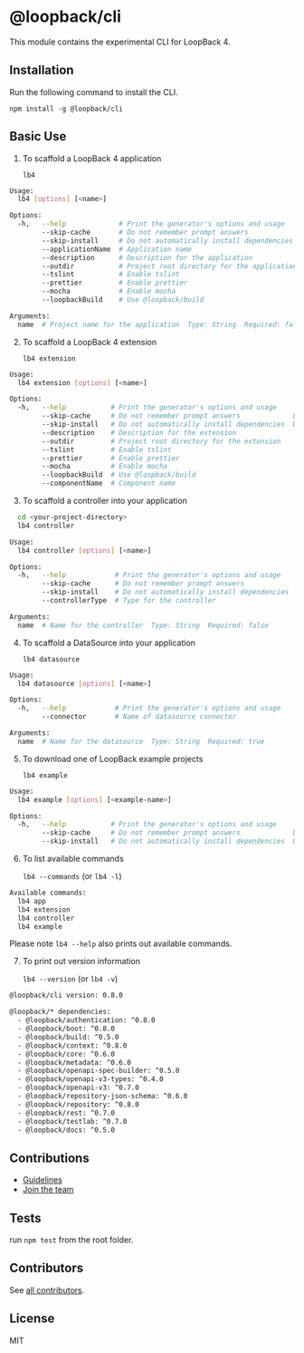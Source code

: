 # @loopback/cli

This module contains the experimental CLI for LoopBack 4.

## Installation

Run the following command to install the CLI.

`npm install -g @loopback/cli`

## Basic Use

1.  To scaffold a LoopBack 4 application

    `lb4`

```sh
Usage:
  lb4 [options] [<name>]

Options:
  -h,   --help             # Print the generator's options and usage
        --skip-cache       # Do not remember prompt answers              Default: false
        --skip-install     # Do not automatically install dependencies   Default: false
        --applicationName  # Application name
        --description      # Description for the application
        --outdir           # Project root directory for the application
        --tslint           # Enable tslint
        --prettier         # Enable prettier
        --mocha            # Enable mocha
        --loopbackBuild    # Use @loopback/build

Arguments:
  name  # Project name for the application  Type: String  Required: false
```

2.  To scaffold a LoopBack 4 extension

    `lb4 extension`

```sh
Usage:
  lb4 extension [options] [<name>]

Options:
  -h,   --help           # Print the generator's options and usage
        --skip-cache     # Do not remember prompt answers             Default: false
        --skip-install   # Do not automatically install dependencies  Default: false
        --description    # Description for the extension
        --outdir         # Project root directory for the extension
        --tslint         # Enable tslint
        --prettier       # Enable prettier
        --mocha          # Enable mocha
        --loopbackBuild  # Use @loopback/build
        --componentName  # Component name
```

3.  To scaffold a controller into your application

```sh
  cd <your-project-directory>
  lb4 controller
```

```sh
Usage:
  lb4 controller [options] [<name>]

Options:
  -h,   --help            # Print the generator's options and usage
        --skip-cache      # Do not remember prompt answers             Default: false
        --skip-install    # Do not automatically install dependencies  Default: false
        --controllerType  # Type for the controller

Arguments:
  name  # Name for the controller  Type: String  Required: false
```

4.  To scaffold a DataSource into your application

    `lb4 datasource`

```sh
Usage:
  lb4 datasource [options] [<name>]

Options:
  -h,   --help            # Print the generator's options and usage
        --connector       # Name of datasource connector

Arguments:
  name  # Name for the datasource  Type: String  Required: true
```

5.  To download one of LoopBack example projects

    `lb4 example`

```sh
Usage:
  lb4 example [options] [<example-name>]

Options:
  -h,   --help           # Print the generator's options and usage
        --skip-cache     # Do not remember prompt answers             Default: false
        --skip-install   # Do not automatically install dependencies  Default: false
```

6.  To list available commands

    `lb4 --commands` (or `lb4 -l`)

```sh
Available commands:
  lb4 app
  lb4 extension
  lb4 controller
  lb4 example
```

Please note `lb4 --help` also prints out available commands.

7.  To print out version information

    `lb4 --version` (or `lb4 -v`)

```sh
@loopback/cli version: 0.8.0

@loopback/* dependencies:
  - @loopback/authentication: ^0.8.0
  - @loopback/boot: ^0.8.0
  - @loopback/build: ^0.5.0
  - @loopback/context: ^0.8.0
  - @loopback/core: ^0.6.0
  - @loopback/metadata: ^0.6.0
  - @loopback/openapi-spec-builder: ^0.5.0
  - @loopback/openapi-v3-types: ^0.4.0
  - @loopback/openapi-v3: ^0.7.0
  - @loopback/repository-json-schema: ^0.6.0
  - @loopback/repository: ^0.8.0
  - @loopback/rest: ^0.7.0
  - @loopback/testlab: ^0.7.0
  - @loopback/docs: ^0.5.0
```

## Contributions

- [Guidelines](https://github.com/strongloop/loopback-next/blob/master/docs/CONTRIBUTING.md)
- [Join the team](https://github.com/strongloop/loopback-next/issues/110)

## Tests

run `npm test` from the root folder.

## Contributors

See
[all contributors](https://github.com/strongloop/loopback-next/graphs/contributors).

## License

MIT
